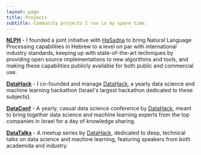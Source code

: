 ```yaml
---
layout: page
title: Projects
subtitle: Community projects I run in my spare time.
---
```


<!-- ## Community & Events -->

**[NLPH](https://github.com/NLPH/NLPH)** - I founded a joint initiative with [HaSadna](http://www.hasadna.org.il/en/) to bring Natural Language Processing capabilities in Hebrew to a level on par with international industry standards, keeping up with state-of-the-art techniques by providing open source implementations to new algorithms and tools, and making these capabilities publicly available for both public and commercial use.

**[DataHack]** - I co-founded and manage [DataHack], a yearly data science and machine learning hackathon (Israel's largest hackathon dedicated to these subjects).

[DataHack]: http://datahack-il.com/

**[DataConf](http://dataconf.org/)** - A yearly, casual data science conference by [DataHack], meant to bring together data science and machine learning experts from the top companies in Israel for a day of knowledge sharing.

**[DataTalks]** - A meetup series by [DataHack], dedicated to deep, technical talks on data science and machine learning, featuring speakers from both academida and industry.

[DataTalks]: https://www.meetup.com/DataHack/


<!--### Other research-related stuff

* [Aalto homepage](http://users.ics.aalto.fi/japarkki/)-->

